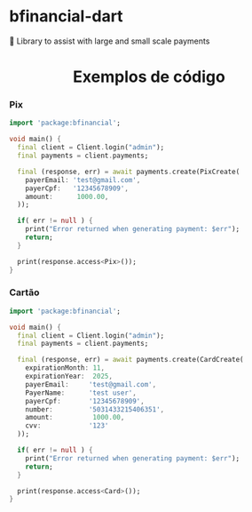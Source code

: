 # bfinancial-dart
🎯 Library to assist with large and small scale payments

<div align="center">
  <h1>Exemplos de código</h1>
</div>


### Pix
```dart
import 'package:bfinancial';

void main() {
  final client = Client.login("admin");
  final payments = client.payments;

  final (response, err) = await payments.create(PixCreate(
    payerEmail: 'test@gmail.com',
    payerCpf:   '12345678909',
    amount:      1000.00,
  ));

  if( err != null ) {
    print("Error returned when generating payment: $err");
    return;
  }

  print(response.access<Pix>());
}
```

### Cartão
```dart
import 'package:bfinancial';

void main() {
  final client = Client.login("admin");
  final payments = client.payments;

  final (response, err) = await payments.create(CardCreate(
    expirationMonth: 11,
    expirationYear:  2025,
    payerEmail:     'test@gmail.com',
    PayerName:      'test user',
    payerCpf:       '12345678909',
    number:         '5031433215406351',
    amount:          1000.00,
    cvv:            '123'
  ));

  if( err != null ) {
    print("Error returned when generating payment: $err");
    return;
  }

  print(response.access<Card>());
}
```